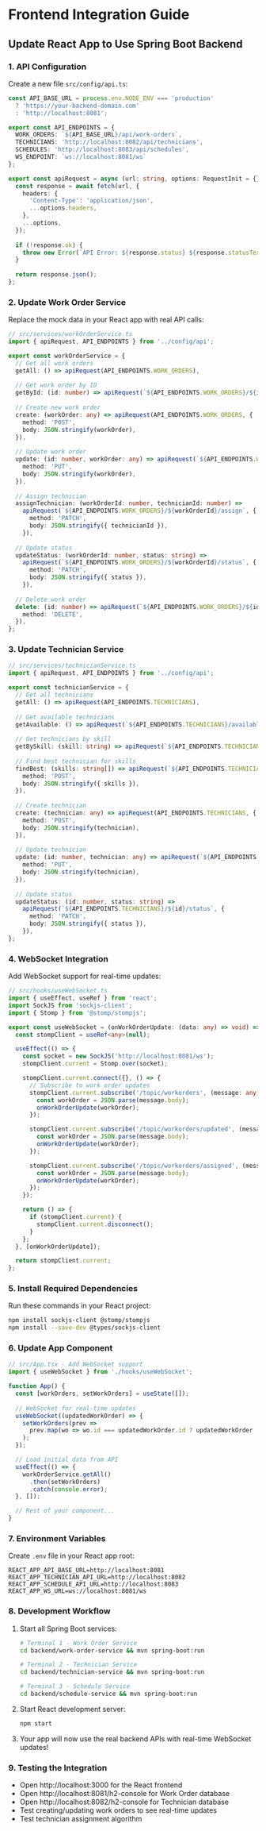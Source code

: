 # Frontend Integration Guide

## Update React App to Use Spring Boot Backend

### 1. API Configuration
Create a new file `src/config/api.ts`:

```typescript
const API_BASE_URL = process.env.NODE_ENV === 'production' 
  ? 'https://your-backend-domain.com' 
  : 'http://localhost:8081';

export const API_ENDPOINTS = {
  WORK_ORDERS: `${API_BASE_URL}/api/work-orders`,
  TECHNICIANS: 'http://localhost:8082/api/technicians',
  SCHEDULES: 'http://localhost:8083/api/schedules',
  WS_ENDPOINT: `ws://localhost:8081/ws`
};

export const apiRequest = async (url: string, options: RequestInit = {}) => {
  const response = await fetch(url, {
    headers: {
      'Content-Type': 'application/json',
      ...options.headers,
    },
    ...options,
  });
  
  if (!response.ok) {
    throw new Error(`API Error: ${response.status} ${response.statusText}`);
  }
  
  return response.json();
};
```

### 2. Update Work Order Service
Replace the mock data in your React app with real API calls:

```typescript
// src/services/workOrderService.ts
import { apiRequest, API_ENDPOINTS } from '../config/api';

export const workOrderService = {
  // Get all work orders
  getAll: () => apiRequest(API_ENDPOINTS.WORK_ORDERS),
  
  // Get work order by ID
  getById: (id: number) => apiRequest(`${API_ENDPOINTS.WORK_ORDERS}/${id}`),
  
  // Create new work order
  create: (workOrder: any) => apiRequest(API_ENDPOINTS.WORK_ORDERS, {
    method: 'POST',
    body: JSON.stringify(workOrder),
  }),
  
  // Update work order
  update: (id: number, workOrder: any) => apiRequest(`${API_ENDPOINTS.WORK_ORDERS}/${id}`, {
    method: 'PUT',
    body: JSON.stringify(workOrder),
  }),
  
  // Assign technician
  assignTechnician: (workOrderId: number, technicianId: number) => 
    apiRequest(`${API_ENDPOINTS.WORK_ORDERS}/${workOrderId}/assign`, {
      method: 'PATCH',
      body: JSON.stringify({ technicianId }),
    }),
  
  // Update status
  updateStatus: (workOrderId: number, status: string) => 
    apiRequest(`${API_ENDPOINTS.WORK_ORDERS}/${workOrderId}/status`, {
      method: 'PATCH',
      body: JSON.stringify({ status }),
    }),
  
  // Delete work order
  delete: (id: number) => apiRequest(`${API_ENDPOINTS.WORK_ORDERS}/${id}`, {
    method: 'DELETE',
  }),
};
```

### 3. Update Technician Service
```typescript
// src/services/technicianService.ts
import { apiRequest, API_ENDPOINTS } from '../config/api';

export const technicianService = {
  // Get all technicians
  getAll: () => apiRequest(API_ENDPOINTS.TECHNICIANS),
  
  // Get available technicians
  getAvailable: () => apiRequest(`${API_ENDPOINTS.TECHNICIANS}/available`),
  
  // Get technicians by skill
  getBySkill: (skill: string) => apiRequest(`${API_ENDPOINTS.TECHNICIANS}/skill/${skill}`),
  
  // Find best technician for skills
  findBest: (skills: string[]) => apiRequest(`${API_ENDPOINTS.TECHNICIANS}/find-best`, {
    method: 'POST',
    body: JSON.stringify({ skills }),
  }),
  
  // Create technician
  create: (technician: any) => apiRequest(API_ENDPOINTS.TECHNICIANS, {
    method: 'POST',
    body: JSON.stringify(technician),
  }),
  
  // Update technician
  update: (id: number, technician: any) => apiRequest(`${API_ENDPOINTS.TECHNICIANS}/${id}`, {
    method: 'PUT',
    body: JSON.stringify(technician),
  }),
  
  // Update status
  updateStatus: (id: number, status: string) => 
    apiRequest(`${API_ENDPOINTS.TECHNICIANS}/${id}/status`, {
      method: 'PATCH',
      body: JSON.stringify({ status }),
    }),
};
```

### 4. WebSocket Integration
Add WebSocket support for real-time updates:

```typescript
// src/hooks/useWebSocket.ts
import { useEffect, useRef } from 'react';
import SockJS from 'sockjs-client';
import { Stomp } from '@stomp/stompjs';

export const useWebSocket = (onWorkOrderUpdate: (data: any) => void) => {
  const stompClient = useRef<any>(null);

  useEffect(() => {
    const socket = new SockJS('http://localhost:8081/ws');
    stompClient.current = Stomp.over(socket);

    stompClient.current.connect({}, () => {
      // Subscribe to work order updates
      stompClient.current.subscribe('/topic/workorders', (message: any) => {
        const workOrder = JSON.parse(message.body);
        onWorkOrderUpdate(workOrder);
      });

      stompClient.current.subscribe('/topic/workorders/updated', (message: any) => {
        const workOrder = JSON.parse(message.body);
        onWorkOrderUpdate(workOrder);
      });

      stompClient.current.subscribe('/topic/workorders/assigned', (message: any) => {
        const workOrder = JSON.parse(message.body);
        onWorkOrderUpdate(workOrder);
      });
    });

    return () => {
      if (stompClient.current) {
        stompClient.current.disconnect();
      }
    };
  }, [onWorkOrderUpdate]);

  return stompClient.current;
};
```

### 5. Install Required Dependencies
Run these commands in your React project:

```bash
npm install sockjs-client @stomp/stompjs
npm install --save-dev @types/sockjs-client
```

### 6. Update App Component
```typescript
// src/App.tsx - Add WebSocket support
import { useWebSocket } from './hooks/useWebSocket';

function App() {
  const [workOrders, setWorkOrders] = useState([]);
  
  // WebSocket for real-time updates
  useWebSocket((updatedWorkOrder) => {
    setWorkOrders(prev => 
      prev.map(wo => wo.id === updatedWorkOrder.id ? updatedWorkOrder : wo)
    );
  });

  // Load initial data from API
  useEffect(() => {
    workOrderService.getAll()
      .then(setWorkOrders)
      .catch(console.error);
  }, []);

  // Rest of your component...
}
```

### 7. Environment Variables
Create `.env` file in your React app root:

```
REACT_APP_API_BASE_URL=http://localhost:8081
REACT_APP_TECHNICIAN_API_URL=http://localhost:8082
REACT_APP_SCHEDULE_API_URL=http://localhost:8083
REACT_APP_WS_URL=ws://localhost:8081/ws
```

### 8. Development Workflow
1. Start all Spring Boot services:
   ```bash
   # Terminal 1 - Work Order Service
   cd backend/work-order-service && mvn spring-boot:run
   
   # Terminal 2 - Technician Service  
   cd backend/technician-service && mvn spring-boot:run
   
   # Terminal 3 - Schedule Service
   cd backend/schedule-service && mvn spring-boot:run
   ```

2. Start React development server:
   ```bash
   npm start
   ```

3. Your app will now use the real backend APIs with real-time WebSocket updates!

### 9. Testing the Integration
- Open http://localhost:3000 for the React frontend
- Open http://localhost:8081/h2-console for Work Order database
- Open http://localhost:8082/h2-console for Technician database
- Test creating/updating work orders to see real-time updates
- Test technician assignment algorithm